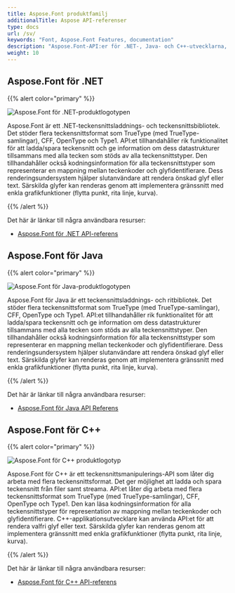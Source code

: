 ```yaml
---
title: Aspose.Font produktfamilj
additionalTitle: Aspose API-referenser
type: docs
url: /sv/
keywords: "Font, Aspose.Font Features, documentation"
description: "Aspose.Font-API:er för .NET-, Java- och C++-utvecklarna, bygger coola typsnittsbearbetningsapplikationer."
weight: 10
---
```


## Aspose.Font för .NET

{{% alert color="primary" %}}

![Aspose.Font för .NET-produktlogotypen](../home_1.png)


Aspose.Font är ett .NET-teckensnittsladdnings- och teckensnittsbibliotek. Det stöder flera teckensnittsformat som TrueType (med TrueType-samlingar), CFF, OpenType och Type1. API:et tillhandahåller rik funktionalitet för att ladda/spara teckensnitt och ge information om dess datastrukturer tillsammans med alla tecken som stöds av alla teckensnittstyper. Den tillhandahåller också kodningsinformation för alla teckensnittstyper som representerar en mappning mellan teckenkoder och glyfidentifierare. Dess renderingsundersystem hjälper slutanvändare att rendera önskad glyf eller text. Särskilda glyfer kan renderas genom att implementera gränssnitt med enkla grafikfunktioner (flytta punkt, rita linje, kurva).

{{% /alert %}}

Det här är länkar till några användbara resurser:
- [Aspose.Font för .NET API-referens](/font/sv/net/)


## Aspose.Font för Java

{{% alert color="primary" %}}

![Aspose.Font för Java-produktlogotypen](../home_2.png)


Aspose.Font för Java är ett teckensnittsladdnings- och ritbibliotek. Det stöder flera teckensnittsformat som TrueType (med TrueType-samlingar), CFF, OpenType och Type1. API:et tillhandahåller rik funktionalitet för att ladda/spara teckensnitt och ge information om dess datastrukturer tillsammans med alla tecken som stöds av alla teckensnittstyper. Den tillhandahåller också kodningsinformation för alla teckensnittstyper som representerar en mappning mellan teckenkoder och glyfidentifierare. Dess renderingsundersystem hjälper slutanvändare att rendera önskad glyf eller text. Särskilda glyfer kan renderas genom att implementera gränssnitt med enkla grafikfunktioner (flytta punkt, rita linje, kurva).

{{% /alert %}}

Det här är länkar till några användbara resurser:
- [Aspose.Font för Java API Referens](/font/java/)

## Aspose.Font för C++

{{% alert color="primary" %}}

![Aspose.Font för C++ produktlogotyp](../home_3.png)


Aspose.Font för C++ är ett teckensnittsmanipulerings-API som låter dig arbeta med flera teckensnittsformat. Det ger möjlighet att ladda och spara teckensnitt från filer samt streama. API:et låter dig arbeta med flera teckensnittsformat som TrueType (med TrueType-samlingar), CFF, OpenType och Type1. Den kan läsa kodningsinformation för alla teckensnittstyper för representation av mappning mellan teckenkoder och glyfidentifierare. C++-applikationsutvecklare kan använda API:et för att rendera valfri glyf eller text. Särskilda glyfer kan renderas genom att implementera gränssnitt med enkla grafikfunktioner (flytta punkt, rita linje, kurva).

{{% /alert %}}

Det här är länkar till några användbara resurser:

- [Aspose.Font för C++ API-referens](/font/cpp/)
